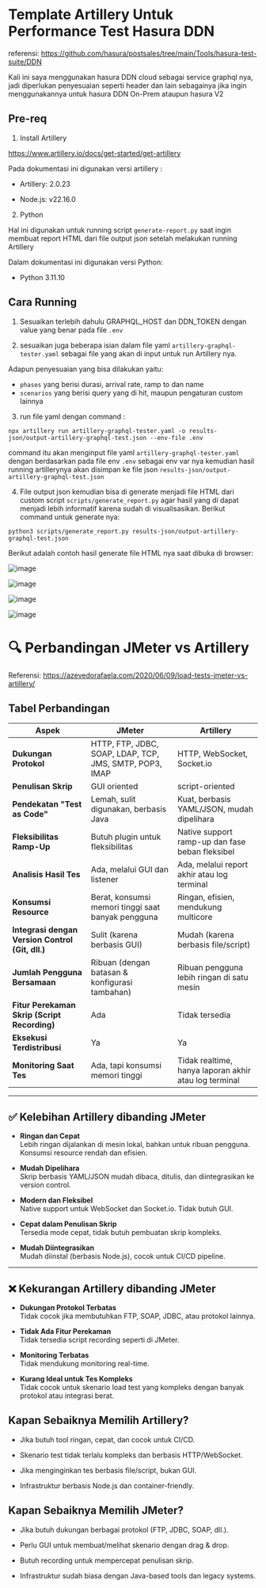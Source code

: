 # Template Artillery Untuk Performance Test Hasura DDN

referensi: https://github.com/hasura/postsales/tree/main/Tools/hasura-test-suite/DDN

Kali ini saya menggunakan hasura DDN cloud sebagai service graphql nya, jadi diperlukan penyesuaian seperti header dan lain sebagainya jika ingin menggunakannya untuk hasura DDN On-Prem ataupun hasura V2

## Pre-req
1. Install Artillery

https://www.artillery.io/docs/get-started/get-artillery

Pada dokumentasi ini digunakan versi artillery : 

- Artillery: 2.0.23

- Node.js:   v22.16.0

2. Python 

Hal ini digunakan untuk running script `generate-report.py` saat ingin membuat report HTML dari file output json setelah melakukan running Artillery 

Dalam dokumentasi ini digunakan versi Python:

- Python 3.11.10

## Cara Running

1. Sesuaikan terlebih dahulu GRAPHQL_HOST dan DDN_TOKEN dengan value yang benar pada file `.env`

2. sesuaikan juga beberapa isian dalam file yaml `artillery-graphql-tester.yaml` sebagai file yang akan di input untuk run Artillery nya.

Adapun penyesuaian yang bisa dilakukan yaitu:

- `phases` yang berisi durasi, arrival rate, ramp to dan name 
- `scenarios` yang berisi query yang di hit, maupun pengaturan custom lainnya

3. run file yaml dengan command :

```
npx artillery run artillery-graphql-tester.yaml -o results-json/output-artillery-graphql-test.json --env-file .env
```
command itu akan menginput file yaml `artillery-graphql-tester.yaml` dengan berdasarkan pada file env `.env` sebagai env var nya kemudian hasil running artillerynya akan disimpan ke file json `results-json/output-artillery-graphql-test.json`

4. File output json kemudian bisa di generate menjadi file HTML dari custom script `scripts/generate_report.py` agar hasil yang di dapat menjadi lebih informatif karena sudah di visualisasikan. Berikut command untuk generate nya:

```
python3 scripts/generate_report.py results-json/output-artillery-graphql-test.json
```

Berikut adalah contoh hasil generate file HTML nya saat dibuka di browser:


![image](https://github.com/user-attachments/assets/2437a72b-1713-426b-b40f-1a73bb31b8c1)


![image](https://github.com/user-attachments/assets/94c5f38e-bf22-4f77-a12e-962bf3cdb0ec)


![image](https://github.com/user-attachments/assets/e2adaf75-159a-4425-af2a-1141b706f6b2)


![image](https://github.com/user-attachments/assets/561090dd-3e01-4819-b95d-758ab56c9fb8)


# 🔍 Perbandingan JMeter vs Artillery

Referensi: https://azevedorafaela.com/2020/06/09/load-tests-jmeter-vs-artillery/

## Tabel Perbandingan

| Aspek | **JMeter** | **Artillery** |
|-------|------------|---------------|
| **Dukungan Protokol** | HTTP, FTP, JDBC, SOAP, LDAP, TCP, JMS, SMTP, POP3, IMAP | HTTP, WebSocket, Socket.io |
| **Penulisan Skrip** | GUI oriented | script-oriented |
| **Pendekatan "Test as Code"** | Lemah, sulit digunakan, berbasis Java | Kuat, berbasis YAML/JSON, mudah dipelihara |
| **Fleksibilitas Ramp-Up** | Butuh plugin untuk fleksibilitas | Native support ramp-up dan fase beban fleksibel |
| **Analisis Hasil Tes** | Ada, melalui GUI dan listener | Ada, melalui report akhir atau log terminal |
| **Konsumsi Resource** | Berat, konsumsi memori tinggi saat banyak pengguna | Ringan, efisien, mendukung multicore |
| **Integrasi dengan Version Control (Git, dll.)** | Sulit (karena berbasis GUI) | Mudah (karena berbasis file/script) |
| **Jumlah Pengguna Bersamaan** | Ribuan (dengan batasan & konfigurasi tambahan) | Ribuan pengguna lebih ringan di satu mesin |
| **Fitur Perekaman Skrip (Script Recording)** | Ada | Tidak tersedia |
| **Eksekusi Terdistribusi** | Ya | Ya |
| **Monitoring Saat Tes** | Ada, tapi konsumsi memori tinggi | Tidak realtime, hanya laporan akhir atau log terminal |

---

## ✅ Kelebihan Artillery dibanding JMeter

- **Ringan dan Cepat**  
  Lebih ringan dijalankan di mesin lokal, bahkan untuk ribuan pengguna. Konsumsi resource rendah dan efisien.

- **Mudah Dipelihara**  
  Skrip berbasis YAML/JSON mudah dibaca, ditulis, dan diintegrasikan ke version control.

- **Modern dan Fleksibel**  
  Native support untuk WebSocket dan Socket.io. Tidak butuh GUI.

- **Cepat dalam Penulisan Skrip**  
  Tersedia mode cepat, tidak butuh pembuatan skrip kompleks.

- **Mudah Diintegrasikan**  
  Mudah diinstal (berbasis Node.js), cocok untuk CI/CD pipeline.

---

## ❌ Kekurangan Artillery dibanding JMeter

- **Dukungan Protokol Terbatas**  
  Tidak cocok jika membutuhkan FTP, SOAP, JDBC, atau protokol lainnya.

- **Tidak Ada Fitur Perekaman**  
  Tidak tersedia script recording seperti di JMeter.

- **Monitoring Terbatas**  
  Tidak mendukung monitoring real-time.

- **Kurang Ideal untuk Tes Kompleks**  
  Tidak cocok untuk skenario load test yang kompleks dengan banyak protokol atau integrasi berat.

## Kapan Sebaiknya Memilih Artillery?
- Jika butuh tool ringan, cepat, dan cocok untuk CI/CD.

- Skenario test tidak terlalu kompleks dan berbasis HTTP/WebSocket.

- Jika menginginkan tes berbasis file/script, bukan GUI.

- Infrastruktur berbasis Node.js dan container-friendly.

## Kapan Sebaiknya Memilih JMeter?
- Jika butuh dukungan berbagai protokol (FTP, JDBC, SOAP, dll.).

- Perlu GUI untuk membuat/melihat skenario dengan drag & drop.

- Butuh recording untuk mempercepat penulisan skrip.

- Infrastruktur sudah biasa dengan Java-based tools dan legacy systems.